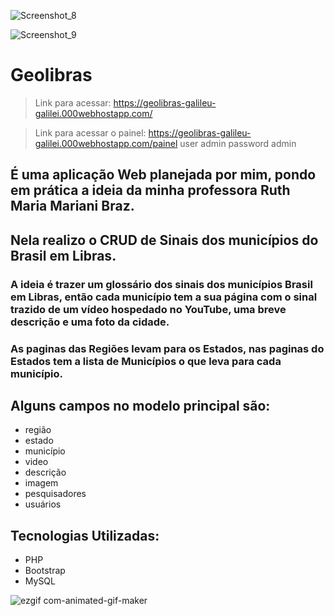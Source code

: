 ![Screenshot_8](https://github.com/user-attachments/assets/c2b42168-6e5d-4469-95bc-e3e81a5e7856)

![Screenshot_9](https://github.com/user-attachments/assets/2c05801a-948a-4678-a504-05885ceb36da)

# Geolibras

> Link para acessar: https://geolibras-galileu-galilei.000webhostapp.com/

> Link para acessar o painel: https://geolibras-galileu-galilei.000webhostapp.com/painel
> user admin
> password admin

## É uma aplicação Web planejada por mim, pondo em prática a ideia da minha professora Ruth Maria Mariani Braz.
## Nela realizo o CRUD de Sinais dos municípios do Brasil em Libras.

### A ideia é trazer um glossário dos sinais dos municípios Brasil em Libras, então cada município tem a sua página com o sinal trazido de um vídeo hospedado no YouTube, uma breve descrição e uma foto da cidade.
### As paginas das Regiões levam para os Estados, nas paginas do Estados tem a lista de Municípios o que leva para cada município.


## Alguns campos no modelo principal são:

+ região
+ estado
+ município
+ video
+ descrição
+ imagem
+ pesquisadores
+ usuários


## Tecnologias Utilizadas:

+ PHP
+ Bootstrap
+ MySQL

![ezgif com-animated-gif-maker](https://github.com/user-attachments/assets/cd3e97f5-b07c-4c05-9a03-2bc4f6efea03)

